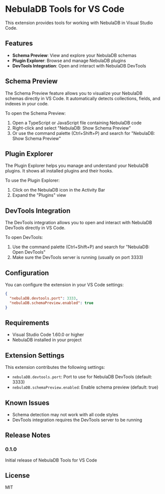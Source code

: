 # NebulaDB Tools for VS Code

This extension provides tools for working with NebulaDB in Visual Studio Code.

## Features

- **Schema Preview**: View and explore your NebulaDB schemas
- **Plugin Explorer**: Browse and manage NebulaDB plugins
- **DevTools Integration**: Open and interact with NebulaDB DevTools

## Schema Preview

The Schema Preview feature allows you to visualize your NebulaDB schemas directly in VS Code. It automatically detects collections, fields, and indexes in your code.

To open the Schema Preview:

1. Open a TypeScript or JavaScript file containing NebulaDB code
2. Right-click and select "NebulaDB: Show Schema Preview"
3. Or use the command palette (Ctrl+Shift+P) and search for "NebulaDB: Show Schema Preview"

## Plugin Explorer

The Plugin Explorer helps you manage and understand your NebulaDB plugins. It shows all installed plugins and their hooks.

To use the Plugin Explorer:

1. Click on the NebulaDB icon in the Activity Bar
2. Expand the "Plugins" view

## DevTools Integration

The DevTools integration allows you to open and interact with NebulaDB DevTools directly in VS Code.

To open DevTools:

1. Use the command palette (Ctrl+Shift+P) and search for "NebulaDB: Open DevTools"
2. Make sure the DevTools server is running (usually on port 3333)

## Configuration

You can configure the extension in your VS Code settings:

```json
{
  "nebulaDB.devtools.port": 3333,
  "nebulaDB.schemaPreview.enabled": true
}
```

## Requirements

- Visual Studio Code 1.60.0 or higher
- NebulaDB installed in your project

## Extension Settings

This extension contributes the following settings:

* `nebulaDB.devtools.port`: Port to use for NebulaDB DevTools (default: 3333)
* `nebulaDB.schemaPreview.enabled`: Enable schema preview (default: true)

## Known Issues

- Schema detection may not work with all code styles
- DevTools integration requires the DevTools server to be running

## Release Notes

### 0.1.0

Initial release of NebulaDB Tools for VS Code

## License

MIT

